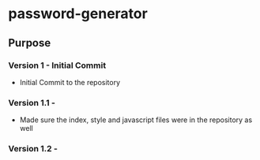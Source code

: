 # password-generator

## Purpose

### Version 1 - Initial Commit
* Initial Commit to the repository

### Version 1.1 - 
* Made sure the index, style and javascript files were in the repository as well

### Version 1.2 -

